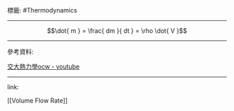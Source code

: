 標籤: #Thermodynamics 

---

$$\dot{ m } = \frac{ dm }{ dt } = \rho \dot{ V }$$

---

參考資料:

[交大熱力學ocw - youtube](https://youtube.com/playlist?list=PLj6E8qlqmkFt83RMhWiOggy669xF9Z3aA)

---

link:

[[Volume Flow Rate]]